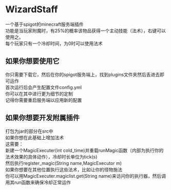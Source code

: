 # WizardStaff
一个基于spigot的minecraft服务端插件  
功能是当玩家附魔时，有25%的概率该物品获得一个主动技能（法术），右键可以使用之。  
每个玩家只有一个冷却时间，为0时可以使用法术  

## 如果你想要使用它
你只需要下载它，然后在你的spigot服务端上，找到plugins文件夹然后丢进去即可运作  
首次运行后会产生配置文件config.yml  
你可以在其中进行更为细节的定制  
记得你需要重启服务端以应用新的配置  

## 如果你想要开发附属插件
打包为jar的部分在src中  
如果你想在此基础上增加法术  
这需要：  
新建一个MagicExecuter(int cold_time)并重载runMagic函数（内部为执行你的法术效果的具体动作），冷却时长单位为tick(s)  
然后执行register_magic(String name,MagicExecutor m)  
如果你想要在其他位置执行这些法术，比如让你的怪物施法  
你可以用MagicExecuter.magiclist.get(String name)来访问你的执行器，然后调用其run函数来确保冷却正常运作  
